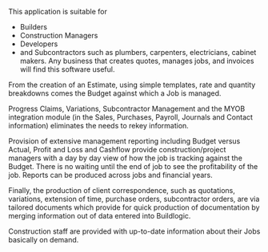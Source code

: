 This application is suitable for 
* Builders
* Construction Managers
* Developers
* and Subcontractors such as plumbers, carpenters, electricians, cabinet makers.
Any business that creates quotes, manages jobs, and invoices will find this software useful.

From the creation of an Estimate, using simple templates, rate and quantity breakdowns comes the Budget against which a Job is managed.

Progress Claims, Variations, Subcontractor Management and the MYOB integration module (in the Sales, Purchases, Payroll, Journals and Contact information) eliminates the needs to rekey information.

Provision of extensive management reporting including Budget versus Actual, Profit and Loss and Cashflow provide construction/project managers with a day by day view of how the job is tracking against the Budget. There is no waiting until the end of job to see the profitability of the job. Reports can be produced across jobs and financial years.

Finally, the production of client correspondence, such as quotations, variations, extension of time, purchase orders, subcontractor orders, are via tailored documents which provide for quick production of documentation by merging information out of data entered into Buildlogic. 

Construction staff are provided with up-to-date information about their Jobs basically on demand.
